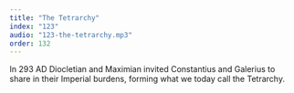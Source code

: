 ```yaml
---
title: "The Tetrarchy"
index: "123"
audio: "123-the-tetrarchy.mp3"
order: 132
---
```


In 293 AD Diocletian and Maximian invited Constantius and Galerius to share in their Imperial burdens, forming what we today call the Tetrarchy.
